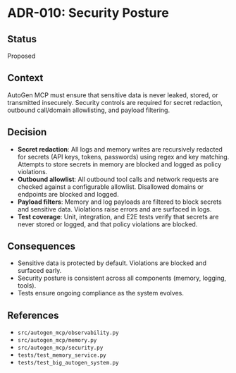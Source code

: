 # ADR-010: Security Posture

## Status
Proposed

## Context
AutoGen MCP must ensure that sensitive data is never leaked, stored, or transmitted insecurely. Security controls are required for secret redaction, outbound call/domain allowlisting, and payload filtering.

## Decision
- **Secret redaction**: All logs and memory writes are recursively redacted for secrets (API keys, tokens, passwords) using regex and key matching. Attempts to store secrets in memory are blocked and logged as policy violations.
- **Outbound allowlist**: All outbound tool calls and network requests are checked against a configurable allowlist. Disallowed domains or endpoints are blocked and logged.
- **Payload filters**: Memory and log payloads are filtered to block secrets and sensitive data. Violations raise errors and are surfaced in logs.
- **Test coverage**: Unit, integration, and E2E tests verify that secrets are never stored or logged, and that policy violations are blocked.

## Consequences
- Sensitive data is protected by default. Violations are blocked and surfaced early.
- Security posture is consistent across all components (memory, logging, tools).
- Tests ensure ongoing compliance as the system evolves.

## References
- `src/autogen_mcp/observability.py`
- `src/autogen_mcp/memory.py`
- `src/autogen_mcp/security.py`
- `tests/test_memory_service.py`
- `tests/test_big_autogen_system.py`
